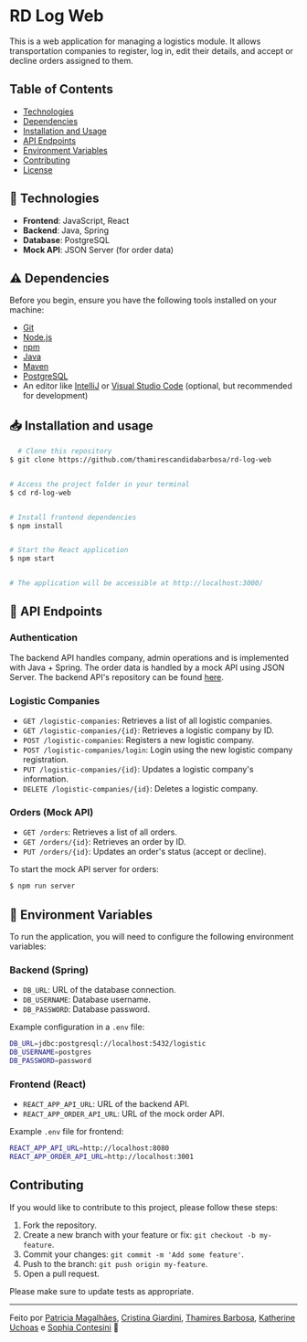 
# RD Log Web

This is a web application for managing a logistics module. It allows transportation companies to register, log in, edit their details, and accept or decline orders assigned to them.

## Table of Contents

-   [Technologies](#technologies)
-   [Dependencies](#dependencies)
-   [Installation and Usage](#installation-and-usage)
-   [API Endpoints](#api-endpoints)
-   [Environment Variables](#environment-variables)
-   [Contributing](#contributing)
-   [License](#license)

## 🚀 Technologies

-   **Frontend**: JavaScript, React
-   **Backend**: Java, Spring
-   **Database**: PostgreSQL
-   **Mock API**: JSON Server (for order data)

## ⚠️ Dependencies

Before you begin, ensure you have the following tools installed on your machine:

-   [Git](https://git-scm.com)
-   [Node.js](https://nodejs.org/)
-   [npm](https://www.npmjs.com/)
-   [Java](https://www.java.com/)
-   [Maven](https://maven.apache.org/)
-   [PostgreSQL](https://www.postgresql.org/)
-   An editor like [IntelliJ](https://www.jetbrains.com/idea/) or [Visual Studio Code](https://code.visualstudio.com/) (optional, but recommended for development)


## 📥  Installation  and usage

```bash  
  # Clone this repository  
$ git clone https://github.com/thamirescandidabarbosa/rd-log-web


# Access the project folder in your terminal
$ cd rd-log-web


# Install frontend dependencies 
$ npm install


# Start the React application 
$ npm start


# The application will be accessible at http://localhost:3000/

```  

##  📖 API Endpoints

### Authentication

The backend API handles company, admin operations and is implemented with Java + Spring. The order data is handled by a mock API using JSON Server. The backend API's repository can be found [here](https://github.com/pmagalhaes2/rd-log-api).


### Logistic Companies

-   `GET /logistic-companies`: Retrieves a list of all logistic companies.
-   `GET /logistic-companies/{id}`: Retrieves a logistic company by ID.
-   `POST /logistic-companies`: Registers a new logistic company.
-   `POST /logistic-companies/login`: Login using the new logistic company registration.
-   `PUT /logistic-companies/{id}`: Updates a logistic company's information.
-   `DELETE /logistic-companies/{id}`: Deletes a logistic company.

### Orders (Mock API)

-   `GET /orders`: Retrieves a list of all orders.
-   `GET /orders/{id}`: Retrieves an order by ID.
-   `PUT /orders/{id}`: Updates an order's status (accept or decline).

To start the mock API server for orders:
```bash
$ npm run server
```

## 🔧 Environment Variables

To run the application, you will need to configure the following environment variables:

### Backend (Spring)

-   `DB_URL`: URL of the database connection.
-   `DB_USERNAME`: Database username.
-   `DB_PASSWORD`: Database password.

Example configuration in a `.env` file:

```bash
DB_URL=jdbc:postgresql://localhost:5432/logistic
DB_USERNAME=postgres
DB_PASSWORD=password
```

### Frontend (React)

-   `REACT_APP_API_URL`: URL of the backend API.
-   `REACT_APP_ORDER_API_URL`: URL of the mock order API.

Example `.env` file for frontend:


```bash 
REACT_APP_API_URL=http://localhost:8080
REACT_APP_ORDER_API_URL=http://localhost:3001
```

## Contributing

If you would like to contribute to this project, please follow these steps:

1.  Fork the repository.
2.  Create a new branch with your feature or fix: `git checkout -b my-feature`.
3.  Commit your changes: `git commit -m 'Add some feature'`.
4.  Push to the branch: `git push origin my-feature`.
5.  Open a pull request.

Please make sure to update tests as appropriate.

  ---

Feito por [Patricia Magalhães](https://github.com/pmagalhaes2), [Cristina Giardini](https://github.com/cristina-giardini), [Thamires Barbosa](https://github.com/thamirescandidabarbosa), [Katherine Uchoas](https://github.com/katherineuchoas) e [Sophia Contesini](https://github.com/sophiacontesini) 💙
